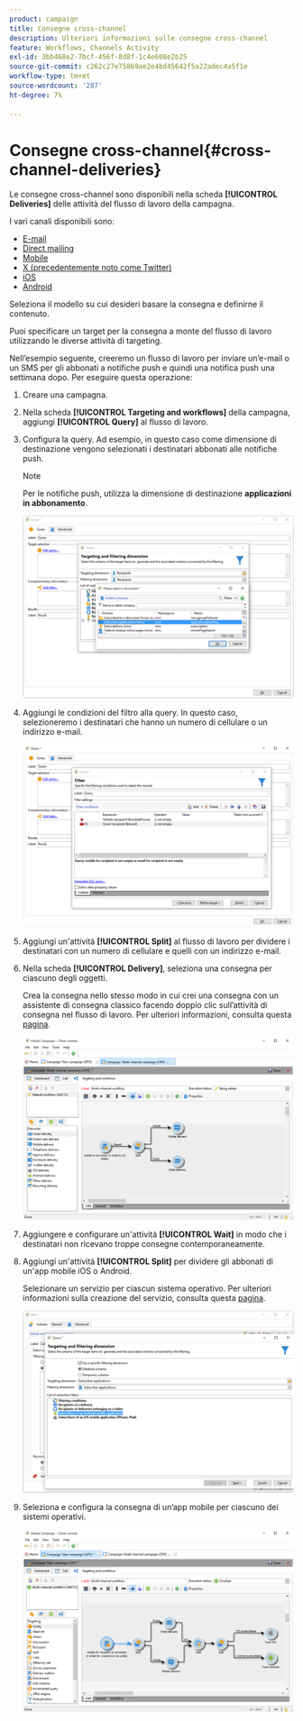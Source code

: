 ```yaml
---
product: campaign
title: Consegne cross-channel
description: Ulteriori informazioni sulle consegne cross-channel
feature: Workflows, Channels Activity
exl-id: 3bb468e2-7bcf-456f-8d8f-1c4e608e2b25
source-git-commit: c262c27e75869ae2e4bd45642f5a22adec4a5f1e
workflow-type: tm+mt
source-wordcount: '287'
ht-degree: 7%

---
```


# Consegne cross-channel{#cross-channel-deliveries}



Le consegne cross-channel sono disponibili nella scheda **[!UICONTROL Deliveries]** delle attività del flusso di lavoro della campagna.

I vari canali disponibili sono:

* [E-mail](../../delivery/using/about-email-channel.md)
* [Direct mailing](../../delivery/using/about-direct-mail-channel.md)
* [Mobile](../../delivery/using/sms-channel.md)
* [X (precedentemente noto come Twitter)](../../social/using/about-social-marketing.md)
* [iOS](../../delivery/using/create-notifications-ios.md)
* [Android](../../delivery/using/create-notifications-android.md)

Seleziona il modello su cui desideri basare la consegna e definirne il contenuto.

Puoi specificare un target per la consegna a monte del flusso di lavoro utilizzando le diverse attività di targeting.

Nell’esempio seguente, creeremo un flusso di lavoro per inviare un’e-mail o un SMS per gli abbonati a notifiche push e quindi una notifica push una settimana dopo. Per eseguire questa operazione:

1. Creare una campagna.
1. Nella scheda **[!UICONTROL Targeting and workflows]** della campagna, aggiungi **[!UICONTROL Query]** al flusso di lavoro.
1. Configura la query. Ad esempio, in questo caso come dimensione di destinazione vengono selezionati i destinatari abbonati alle notifiche push.

   >[!NOTE]
   >
   >Per le notifiche push, utilizza la dimensione di destinazione **applicazioni in abbonamento**.

   ![](assets/cross_channel_delivery_1.png)

1. Aggiungi le condizioni del filtro alla query. In questo caso, selezioneremo i destinatari che hanno un numero di cellulare o un indirizzo e-mail.

   ![](assets/cross_channel_delivery_2.png)

1. Aggiungi un&#39;attività **[!UICONTROL Split]** al flusso di lavoro per dividere i destinatari con un numero di cellulare e quelli con un indirizzo e-mail.
1. Nella scheda **[!UICONTROL Delivery]**, seleziona una consegna per ciascuno degli oggetti.

   Crea la consegna nello stesso modo in cui crei una consegna con un assistente di consegna classico facendo doppio clic sull’attività di consegna nel flusso di lavoro. Per ulteriori informazioni, consulta questa [pagina](../../delivery/using/about-email-channel.md).

   ![](assets/cross_channel_delivery_3.png)

1. Aggiungere e configurare un&#39;attività **[!UICONTROL Wait]** in modo che i destinatari non ricevano troppe consegne contemporaneamente.
1. Aggiungi un&#39;attività **[!UICONTROL Split]** per dividere gli abbonati di un&#39;app mobile iOS o Android.

   Selezionare un servizio per ciascun sistema operativo. Per ulteriori informazioni sulla creazione del servizio, consulta questa [pagina](../../delivery/using/configuring-the-mobile-application.md).

   ![](assets/cross_channel_delivery_4.png)

1. Seleziona e configura la consegna di un’app mobile per ciascuno dei sistemi operativi.

   ![](assets/cross_channel_delivery_5.png)
